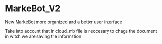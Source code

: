 # MarkeBot_V2
New MarkeBot more organized and a better user interface

Take into account that in cloud_mb file is neccesary to chage the document in witch we are saving the information
